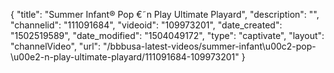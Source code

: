 {
    "title": "Summer Infant&reg; Pop &euro;&tilde;n Play Ultimate Playard",
    "description": "",
    "channelid": "111091684",
    "videoid": "109973201",
    "date_created": "1502519589",
    "date_modified": "1504049172",
    "type": "captivate",
    "layout": "channelVideo",
    "url": "\/bbbusa-latest-videos\/summer-infant\u00c2-pop-\u00e2-n-play-ultimate-playard\/111091684-109973201"
}